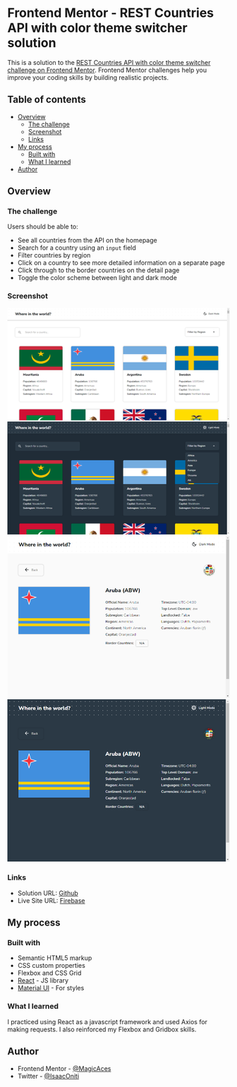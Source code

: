# Frontend Mentor - REST Countries API with color theme switcher solution

This is a solution to the [REST Countries API with color theme switcher challenge on Frontend Mentor](https://www.frontendmentor.io/challenges/rest-countries-api-with-color-theme-switcher-5cacc469fec04111f7b848ca). Frontend Mentor challenges help you improve your coding skills by building realistic projects. 

## Table of contents

- [Overview](#overview)
  - [The challenge](#the-challenge)
  - [Screenshot](#screenshot)
  - [Links](#links)
- [My process](#my-process)
  - [Built with](#built-with)
  - [What I learned](#what-i-learned)
- [Author](#author)

## Overview

### The challenge

Users should be able to:

- See all countries from the API on the homepage
- Search for a country using an `input` field
- Filter countries by region
- Click on a country to see more detailed information on a separate page
- Click through to the border countries on the detail page
- Toggle the color scheme between light and dark mode

### Screenshot

![](./screenshots/lightmodehome.png)
![](./screenshots/darkmodehome.png)
![](./screenshots/lightmodedetail.png)
![](./screenshots/darkmodedetail.png)

### Links

- Solution URL: [Github](https://github.com/MagicAces/countries-rest-api)
- Live Site URL: [Firebase](https://global-trip.web.app/)

## My process

### Built with

- Semantic HTML5 markup
- CSS custom properties
- Flexbox and CSS Grid
- [React](https://reactjs.org/) - JS library
- [Material UI](https://mui.com/material-ui/) - For styles


### What I learned

I practiced using React as a javascript framework and used Axios for making requests. I also reinforced my Flexbox and Gridbox skills.


## Author

- Frontend Mentor - [@MagicAces](https://www.frontendmentor.io/profile/MagicAces)
- Twitter - [@IsaacOniti](https://www.twitter.com/IsaacOniti)


